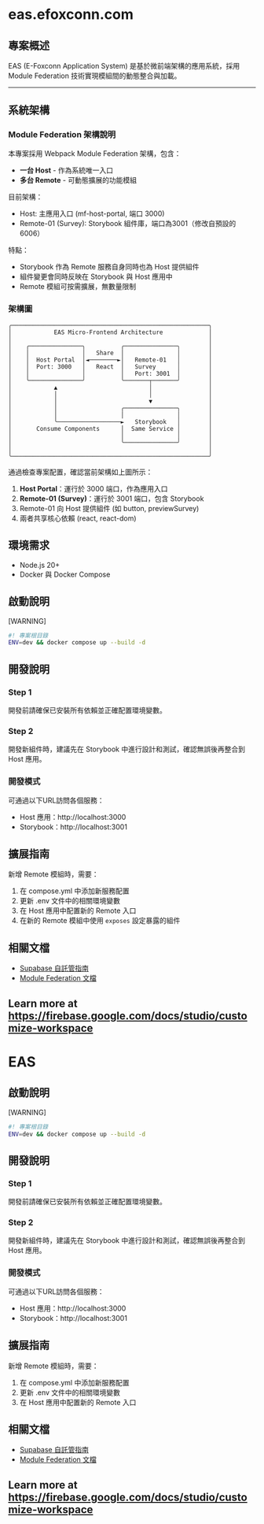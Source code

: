 # eas.efoxconn.com

## 專案概述

EAS (E-Foxconn Application System) 是基於微前端架構的應用系統，採用 Module Federation 技術實現模組間的動態整合與加載。

---

## 系統架構

### Module Federation 架構說明

本專案採用 Webpack Module Federation 架構，包含：

- **一台 Host** - 作為系統唯一入口
- **多台 Remote** - 可動態擴展的功能模組

目前架構：
- Host: 主應用入口 (mf-host-portal, 端口 3000)
- Remote-01 (Survey): Storybook 組件庫，端口為3001（修改自預設的6006）

特點：
- Storybook 作為 Remote 服務自身同時也為 Host 提供組件
- 組件變更會同時反映在 Storybook 與 Host 應用中
- Remote 模組可按需擴展，無數量限制

### 架構圖

```
╭────────────────────────────────────────────────────────╮
│            EAS Micro-Frontend Architecture             │
│                                                        │
│    ╭───────────────╮          ╭───────────────╮        │
│    │               │   Share  │               │        │
│    │  Host Portal  │◄────────►│   Remote-01   │        │
│    │  Port: 3000   │   React  │   Survey      │        │
│    │               │          │   Port: 3001  │        │
│    ╰───────────────╯          ╰───────┬───────╯        │
│            ▲                          │                │
│            │                          │                │
│            │                          ▼                │
│            │                  ╭───────────────╮        │
│            │                  │               │        │
│            ╰──────────────────►   Storybook   │        │
│       Consume Components      │  Same Service │        │
│                               │               │        │
│                               ╰───────────────╯        │
│                                                        │
╰────────────────────────────────────────────────────────╯
```

通過檢查專案配置，確認當前架構如上圖所示：
1. **Host Portal**：運行於 3000 端口，作為應用入口
2. **Remote-01 (Survey)**：運行於 3001 端口，包含 Storybook
3. Remote-01 向 Host 提供組件 (如 button, previewSurvey)
4. 兩者共享核心依賴 (react, react-dom)

## 環境需求

- Node.js 20+
- Docker 與 Docker Compose

## 啟動說明

[WARNING]

```bash
#! 專案根目錄
ENV=dev && docker compose up --build -d
```

## 開發說明

### Step 1

開發前請確保已安裝所有依賴並正確配置環境變數。

### Step 2

開發新組件時，建議先在 Storybook 中進行設計和測試，確認無誤後再整合到 Host 應用。

### 開發模式

可通過以下URL訪問各個服務：

- Host 應用：http://localhost:3000
- Storybook：http://localhost:3001

## 擴展指南

新增 Remote 模組時，需要：

1. 在 compose.yml 中添加新服務配置
2. 更新 .env 文件中的相關環境變數
3. 在 Host 應用中配置新的 Remote 入口
4. 在新的 Remote 模組中使用 `exposes` 設定暴露的組件

## 相關文檔

- [Supabase 自託管指南](https://supabase.com/docs/guides/self-hosting/docker)
- [Module Federation 文檔](https://webpack.js.org/concepts/module-federation/)

## Learn more at https://firebase.google.com/docs/studio/customize-workspace

# EAS

## 啟動說明

[WARNING]

```bash
#! 專案根目錄
ENV=dev && docker compose up --build -d
```

## 開發說明

### Step 1

開發前請確保已安裝所有依賴並正確配置環境變數。

### Step 2

開發新組件時，建議先在 Storybook 中進行設計和測試，確認無誤後再整合到 Host 應用。

### 開發模式

可通過以下URL訪問各個服務：

- Host 應用：http://localhost:3000
- Storybook：http://localhost:3001

## 擴展指南

新增 Remote 模組時，需要：

1. 在 compose.yml 中添加新服務配置
2. 更新 .env 文件中的相關環境變數
3. 在 Host 應用中配置新的 Remote 入口

## 相關文檔

- [Supabase 自託管指南](https://supabase.com/docs/guides/self-hosting/docker)
- [Module Federation 文檔](https://webpack.js.org/concepts/module-federation/)

## Learn more at https://firebase.google.com/docs/studio/customize-workspace
